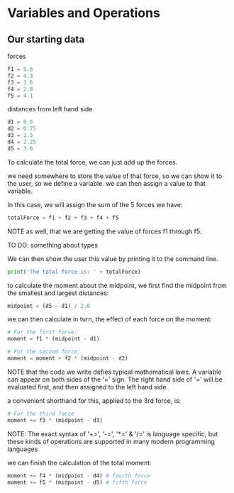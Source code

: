 # Variables and Operations

## Our starting data

forces
```python
f1 = 5.6
f2 = 4.3
f3 = 3.6
f4 = 2.8
f5 = 4.1
```
 distances from left hand side
 ```python
d1 = 0.0
d2 = 0.75
d3 = 1.5
d4 = 2.25
d5 = 3.0 
```

 To calculate the total force, we can just add up the forces.

 we need somewhere to store the value of that force, so we can show it to the user, so we define a variable.
 we can then assign a value to that variable. 
 
 In this case, we will assign the sum of the 5 forces we have:
 ```python
totalForce = f1 + f2 + f3 + f4 + f5
```
 NOTE as well, that we are getting the value of forces f1 through f5.

 TO DO: something about types

 We can then show the user this value by printing it to the command line.

 ```python
print('The total force is: ' + totalForce)
```

 to calculate the moment about the midpoint, we first find the midpoint from the smallest and largest distances:
 ```python
midpoint = (d5 - d1) / 2.0
```

 we can then calculate in turn, the effect of each force on the moment:

 ```python
# For the first force:
moment = f1 * (midpoint - d1)

# For the second force:
moment = moment + f2 * (midpoint - d2)
```
 NOTE that the code we write defies typical mathematical laws.
 A variable can appear on both sides of the '=' sign.
 The right hand side of '=' will be evaluated first, and then assigned to the left hand side

 a convenient shorthand for this, applied to the 3rd force, is:
 ```python
 # For the third force
moment += f3 * (midpoint - d3)
```

 NOTE: The exact syntax of '+=', '-=', '*=' & '/=' is language specific, but these kinds of operations are supported in many modern programming languages


 we can finish the calculation of the total moment:

 ```python
moment += f4 * (midpoint - d4) # fourth force
moment += f5 * (midpoint - d5) # fifth force
```